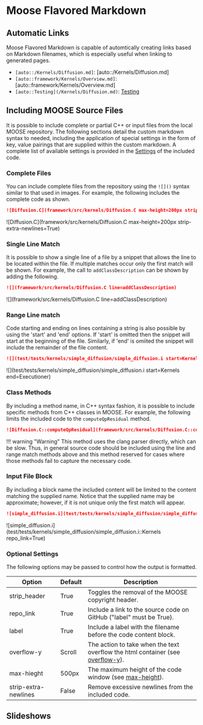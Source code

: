 <!-- content/doc_generation/MooseFlavoredMarkdown.md -->

# Moose Flavored Markdown

## Automatic Links

Moose Flavored Markdown is capable of automtically creating links based on Markdown filenames, which is
especially useful when linking to generated pages.

* `[auto::/Kernels/Diffusion.md]`: [auto::/Kernels/Diffusion.md]
* `[auto::framework/Kernels/Overview.md]`: [auto::framework/Kernels/Overview.md]
* `[auto::Testing](/Kernels/Diffusion.md)`: [Testing](auto::/Kernels/Diffusion.md)

## Including MOOSE Source Files
It is possible to include complete or partial C++ or input files from the local MOOSE repository. The following sections detail the custom
markdown syntax to needed, including the application of special settings in the form of key, value pairings that are supplied within
the custom markdown. A complete list of available settings is provided in the [Settings](MooseFlavoredMarkdown.md#optional-settings) of the included code.

### Complete Files
You can include complete files from the repository using the `![]()` syntax similar to that used in images. For example, the following
includes the complete code as shown.

```markdown
![Diffusion.C](framework/src/kernels/Diffusion.C max-height=200px strip-extra-newlines=True)
```

![Diffusion.C](framework/src/kernels/Diffusion.C max-height=200px strip-extra-newlines=True)

### Single Line Match
It is possible to show a single line of a file by a snippet that allows the line to be located within
the file. If multiple matches occur only the first match will be shown. For example, the call to
`addClassDescription` can be shown by adding the following.

```markdown
![](framework/src/kernels/Diffusion.C line=addClassDescription)
```

![](framework/src/kernels/Diffusion.C line=addClassDescription)

### Range Line match
Code starting and ending on lines containing a string is also possible by using the 'start' and 'end'
options. If 'start' is omitted then the snippet will start at the beginning of the file. Similarly, if 'end'
is omiited the snippet will include the remainder of the file content.

```markdown
![](test/tests/kernels/simple_diffusion/simple_diffusion.i start=Kernels end=Executioner)
```

![](test/tests/kernels/simple_diffusion/simple_diffusion.i start=Kernels end=Executioner)

### Class Methods
By including a method name, in C++ syntax fashion, it is possible to include specific methods from C++ classes in MOOSE. For example,
the following limits the included code to the `computeQpResidual` method.

```markdown
![Diffusion.C::computeQpResidual](framework/src/kernels/Diffusion.C::computeQpResidual)
```

<!--
![Diffusion.C::computeQpResidual](framework/src/kernels/Diffusion.C::computeQpResidual)
-->

!!! warning "Warning"
    This method uses the clang parser directly, which can be slow. Thus, in general source code should be
    included using the line and range match methods above and this method reserved for cases where those methods
    fail to capture the necessary code.


### Input File Block
By including a block name the included content will be limited to the content matching the supplied name. Notice that the supplied name may be approximate; however, if it is not unique only the first match will appear.

```markdown
![simple_diffusion.i](test/tests/kernels/simple_diffusion/simple_diffusion.i::Kernels)
```

![simple_diffusion.i](test/tests/kernels/simple_diffusion/simple_diffusion.i::Kernels repo_link=True)


### Optional Settings
The following options may be passed to control how the output is formatted.


| Option               | Default | Description |
| -------------------- | ------- | ----------- |
| strip_header         | True    | Toggles the removal of the MOOSE copyright header. |
| repo_link            | True    | Include a link to the source code on GitHub ("label" must be True). |
| label                | True    | Include a label with the filename before the code content block. |
| overflow-y           | Scroll  | The action to take when the text overflow the html container (see [overflow-y](http://www.w3schools.com/cssref/css3_pr_overflow-y.asp)). |
| max-hieght           | 500px   | The maximum height of the code window (see [max-height](http://www.w3schools.com/cssref/pr_dim_max-height.asp)). |
| strip-extra-newlines | False   | Remove excessive newlines from the included code. |

## Slideshows
